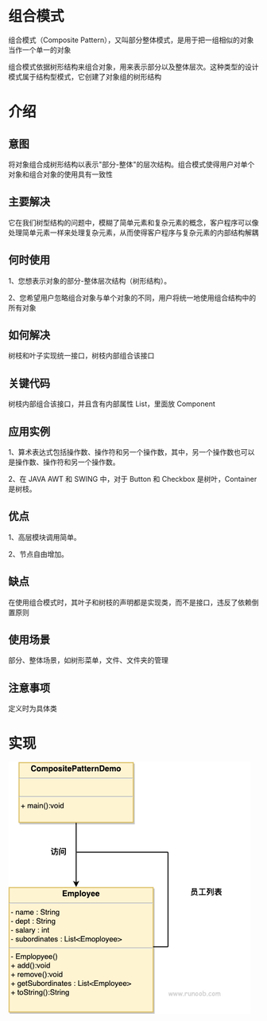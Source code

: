 # 组合模式
组合模式（Composite Pattern），又叫部分整体模式，是用于把一组相似的对象当作一个单一的对象

组合模式依据树形结构来组合对象，用来表示部分以及整体层次。这种类型的设计模式属于结构型模式，它创建了对象组的树形结构

# 介绍

## 意图
将对象组合成树形结构以表示"部分-整体"的层次结构。组合模式使得用户对单个对象和组合对象的使用具有一致性

## 主要解决
它在我们树型结构的问题中，模糊了简单元素和复杂元素的概念，客户程序可以像处理简单元素一样来处理复杂元素，从而使得客户程序与复杂元素的内部结构解耦

## 何时使用
1、您想表示对象的部分-整体层次结构（树形结构）。 

2、您希望用户忽略组合对象与单个对象的不同，用户将统一地使用组合结构中的所有对象

## 如何解决
树枝和叶子实现统一接口，树枝内部组合该接口

## 关键代码
树枝内部组合该接口，并且含有内部属性 List，里面放 Component

## 应用实例
1、算术表达式包括操作数、操作符和另一个操作数，其中，另一个操作数也可以是操作数、操作符和另一个操作数。

2、在 JAVA AWT 和 SWING 中，对于 Button 和 Checkbox 是树叶，Container 是树枝。

## 优点
1、高层模块调用简单。

2、节点自由增加。

## 缺点

在使用组合模式时，其叶子和树枝的声明都是实现类，而不是接口，违反了依赖倒置原则

## 使用场景

部分、整体场景，如树形菜单，文件、文件夹的管理

## 注意事项

定义时为具体类

# 实现
![img.png](img.png)
